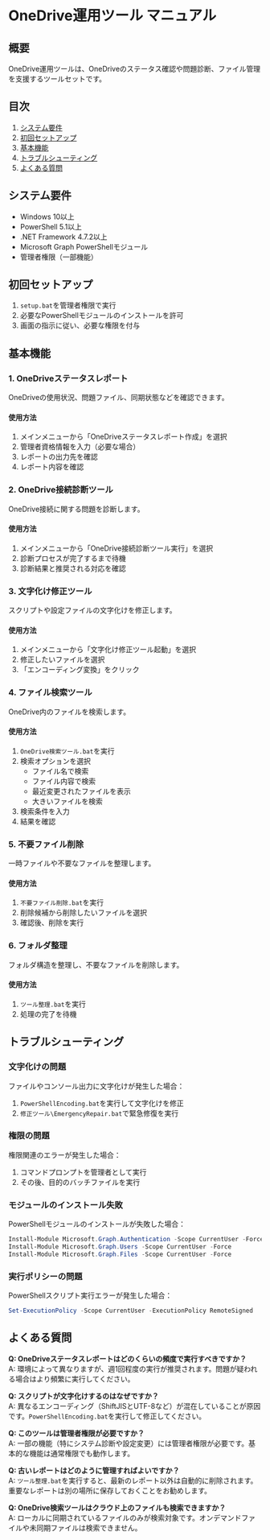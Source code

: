 # OneDrive運用ツール マニュアル

## 概要
OneDrive運用ツールは、OneDriveのステータス確認や問題診断、ファイル管理を支援するツールセットです。

## 目次
1. [システム要件](#システム要件)
2. [初回セットアップ](#初回セットアップ)
3. [基本機能](#基本機能)
4. [トラブルシューティング](#トラブルシューティング)
5. [よくある質問](#よくある質問)

## システム要件
- Windows 10以上
- PowerShell 5.1以上
- .NET Framework 4.7.2以上
- Microsoft Graph PowerShellモジュール
- 管理者権限（一部機能）

## 初回セットアップ
1. `setup.bat`を管理者権限で実行
2. 必要なPowerShellモジュールのインストールを許可
3. 画面の指示に従い、必要な権限を付与

## 基本機能

### 1. OneDriveステータスレポート
OneDriveの使用状況、問題ファイル、同期状態などを確認できます。

#### 使用方法
1. メインメニューから「OneDriveステータスレポート作成」を選択
2. 管理者資格情報を入力（必要な場合）
3. レポートの出力先を確認
4. レポート内容を確認

### 2. OneDrive接続診断ツール
OneDrive接続に関する問題を診断します。

#### 使用方法
1. メインメニューから「OneDrive接続診断ツール実行」を選択
2. 診断プロセスが完了するまで待機
3. 診断結果と推奨される対応を確認

### 3. 文字化け修正ツール
スクリプトや設定ファイルの文字化けを修正します。

#### 使用方法
1. メインメニューから「文字化け修正ツール起動」を選択
2. 修正したいファイルを選択
3. 「エンコーディング変換」をクリック

### 4. ファイル検索ツール
OneDrive内のファイルを検索します。

#### 使用方法
1. `OneDrive検索ツール.bat`を実行
2. 検索オプションを選択
   - ファイル名で検索
   - ファイル内容で検索
   - 最近変更されたファイルを表示
   - 大きいファイルを検索
3. 検索条件を入力
4. 結果を確認

### 5. 不要ファイル削除
一時ファイルや不要なファイルを整理します。

#### 使用方法
1. `不要ファイル削除.bat`を実行
2. 削除候補から削除したいファイルを選択
3. 確認後、削除を実行

### 6. フォルダ整理
フォルダ構造を整理し、不要なファイルを削除します。

#### 使用方法
1. `ツール整理.bat`を実行
2. 処理の完了を待機

## トラブルシューティング

### 文字化けの問題
ファイルやコンソール出力に文字化けが発生した場合：
1. `PowerShellEncoding.bat`を実行して文字化けを修正
2. `修正ツール\EmergencyRepair.bat`で緊急修復を実行

### 権限の問題
権限関連のエラーが発生した場合：
1. コマンドプロンプトを管理者として実行
2. その後、目的のバッチファイルを実行

### モジュールのインストール失敗
PowerShellモジュールのインストールが失敗した場合：
```powershell
Install-Module Microsoft.Graph.Authentication -Scope CurrentUser -Force
Install-Module Microsoft.Graph.Users -Scope CurrentUser -Force
Install-Module Microsoft.Graph.Files -Scope CurrentUser -Force
```

### 実行ポリシーの問題
PowerShellスクリプト実行エラーが発生した場合：
```powershell
Set-ExecutionPolicy -Scope CurrentUser -ExecutionPolicy RemoteSigned
```

## よくある質問

**Q: OneDriveステータスレポートはどのくらいの頻度で実行すべきですか？**  
A: 環境によって異なりますが、週1回程度の実行が推奨されます。問題が疑われる場合はより頻繁に実行してください。

**Q: スクリプトが文字化けするのはなぜですか？**  
A: 異なるエンコーディング（ShiftJISとUTF-8など）が混在していることが原因です。`PowerShellEncoding.bat`を実行して修正してください。

**Q: このツールは管理者権限が必要ですか？**  
A: 一部の機能（特にシステム診断や設定変更）には管理者権限が必要です。基本的な機能は通常権限でも動作します。

**Q: 古いレポートはどのように管理すればよいですか？**  
A: `ツール整理.bat`を実行すると、最新のレポート以外は自動的に削除されます。重要なレポートは別の場所に保存しておくことをお勧めします。

**Q: OneDrive検索ツールはクラウド上のファイルも検索できますか？**  
A: ローカルに同期されているファイルのみが検索対象です。オンデマンドファイルや未同期ファイルは検索できません。